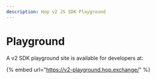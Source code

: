 ```yaml
---
description: Hop v2 JS SDK Playground
---
```


# Playground

A v2 SDK playground site is available for developers at:

{% embed url="https://v2-playground.hop.exchange/" %}
